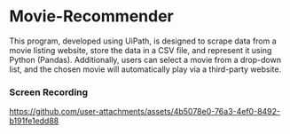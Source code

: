 # Movie-Recommender
This program, developed using UiPath, is designed to scrape data from a movie listing website, store the data in a CSV file, and represent it using Python (Pandas). Additionally, users can select a movie from a drop-down list, and the chosen movie will automatically play via a third-party website.

<h3>Screen Recording</h3>

https://github.com/user-attachments/assets/4b5078e0-76a3-4ef0-8492-b191fe1edd88

